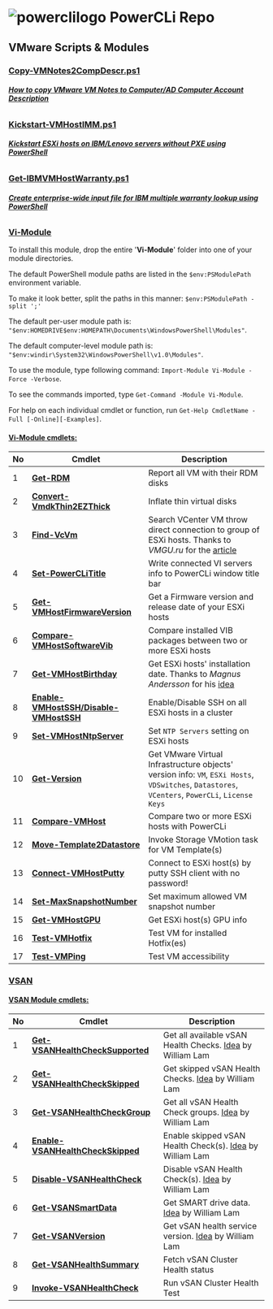 # ![powerclilogo](https://cloud.githubusercontent.com/assets/6964549/17082247/44e1392e-517f-11e6-9cbe-9efa0277deaa.png) PowerCLi Repo
## VMware Scripts & Modules

### [<ins>Copy-VMNotes2CompDescr.ps1</ins>](https://github.com/rgel/PowerCLi/blob/master/Copy-VMNotes2CompDescr.ps1)

###### [<b>How to copy VMware VM Notes to Computer/AD Computer Account Description</b>](http://www.ps1code.com/single-post/2015/12/14/How-to-copy-VMware-VM-Notes-to-ComputerAD-Computer-Account-Description)

### [<ins>Kickstart-VMHostIMM.ps1</ins>](https://github.com/rgel/PowerCLi/tree/master/Kickstart)

###### [<b>Kickstart ESXi hosts on IBM/Lenovo servers without PXE using PowerShell</b>](http://www.ps1code.com/single-post/2015/08/27/Kickstart-ESXi-hosts-on-IBMLenovo-servers-using-PowerShell)

### [<ins>Get-IBMVMHostWarranty.ps1</ins>](https://github.com/rgel/PowerCLi/blob/master/Get-IBMVMHostWarranty.ps1)

###### [<b>Create enterprise-wide input file for IBM multiple warranty lookup using PowerShell</b>](http://www.ps1code.com/single-post/2016/1/13/How-to-create-enterprisewide-input-file-for-IBM-multiple-warranty-lookup-web-service-using-PowerShell)

### [<ins>Vi-Module</ins>](https://github.com/rgel/PowerCLi/tree/master/Vi-Module)

To install this module, drop the entire '<b>Vi-Module</b>' folder into one of your module directories.

The default PowerShell module paths are listed in the `$env:PSModulePath` environment variable.

To make it look better, split the paths in this manner: `$env:PSModulePath -split ';'`

The default per-user module path is: `"$env:HOMEDRIVE$env:HOMEPATH\Documents\WindowsPowerShell\Modules"`.

The default computer-level module path is: `"$env:windir\System32\WindowsPowerShell\v1.0\Modules"`.

To use the module, type following command: `Import-Module Vi-Module -Force -Verbose`.

To see the commands imported, type `Get-Command -Module Vi-Module`.

For help on each individual cmdlet or function, run `Get-Help CmdletName -Full [-Online][-Examples]`.

#### <b><ins>Vi-Module cmdlets:</ins></b>

|No|Cmdlet|Description|
|----|----|----|
|1|[<b>Get-RDM</b>](http://www.ps1code.com/single-post/2015/10/16/How-to-get-RDM-Raw-Device-Mappings-disks-using-PowerCLi)|Report all VM with their RDM disks|
|2|[<b>Convert-VmdkThin2EZThick</b>](http://www.ps1code.com/single-post/2015/11/05/How-to-convert-Thin-Provision-VMDK-disks-to-Eager-Zeroed-Thick-using-PowerCLi)|Inflate thin virtual disks|
|3|[<b>Find-VcVm</b>](https://cloud.githubusercontent.com/assets/6964549/17361776/d5dff80e-597a-11e6-85a2-a782db875f78.png)|Search VCenter VM throw direct connection to group of ESXi hosts. Thanks to <i>VMGU.ru</i> for the [article](http://www.vmgu.ru/news/vmware-vcenter-how-to-find-powered-off)|
|4|[<b>Set-PowerCLiTitle</b>](http://www.ps1code.com/single-post/2015/11/17/ConnectVIServer-deep-dive-or-%C2%ABWhere-am-I-connected-%C2%BB)|Write connected VI servers info to PowerCLi window title bar|
|5|[<b>Get-VMHostFirmwareVersion</b>](http://www.ps1code.com/single-post/2016/1/9/How-to-know-ESXi-servers%E2%80%99-BIOSFirmware-version-using-PowerCLi)|Get a Firmware version and release date of your ESXi hosts|
|6|[<b>Compare-VMHostSoftwareVib</b>](http://www.ps1code.com/single-post/2016/1/10/How-to-compare-installed-VIB-packages-between-two-or-more-ESXi-hosts)|Compare installed VIB packages between two or more ESXi hosts|
|7|[<b>Get-VMHostBirthday</b>](https://cloud.githubusercontent.com/assets/6964549/12399803/c8439dfa-be24-11e5-8141-09199caa301e.png)|Get ESXi hosts' installation date. Thanks to <i>Magnus Andersson</i> for his [idea](http://vcdx56.com/2016/01/05/find-esxi-installation-date/)|
|8|[<b>Enable-VMHostSSH/Disable-VMHostSSH</b>](http://www.ps1code.com/single-post/2016/02/07/How-to-enabledisable-SSH-on-all-ESXi-hosts-in-a-cluster-using-PowerCLi)|Enable/Disable SSH on all ESXi hosts in a cluster|
|9|[<b>Set-VMHostNtpServer</b>](http://www.ps1code.com/single-post/2016/03/10/How-to-configure-NTP-servers-setting-on-ESXi-hosts-using-PowerCLi)|Set `NTP Servers` setting on ESXi hosts|
|10|[<b>Get-Version</b>](http://www.ps1code.com/single-post/2016/05/25/How-to-know-any-VMware-object%E2%80%99s-version-Use-GetVersion)|Get VMware Virtual Infrastructure objects' version info: `VM`, `ESXi Hosts`, `VDSwitches`, `Datastores`, `VCenters`, `PowerCLi`, `License Keys`|
|11|[<b>Compare-VMHost</b>](http://www.ps1code.com/single-post/2016/09/26/Compare-two-or-more-ESXi-hosts-with-PowerCLi)|Compare two or more ESXi hosts with PowerCLi|
|12|[<b>Move-Template2Datastore</b>](http://www.ps1code.com/single-post/2016/12/19/How-to-migrate-VMware-VM-Templates-to-another-Datastore-by-PowerCLi)|Invoke Storage VMotion task for VM Template(s)|
|13|[<b>Connect-VMHostPutty</b>](http://www.ps1code.com/single-post/2016/12/27/PowerShell-and-putty-%E2%80%93-better-together)|Connect to ESXi host(s) by putty SSH client with no password!|
|14|[<b>Set-MaxSnapshotNumber</b>](https://www.ps1code.com/single-post/2017/01/24/How-to-control-maximum-number-of-VMware-snapshots-with-PowerCLi)|Set maximum allowed VM snapshot number|
|15|[<b>Get-VMHostGPU</b>](https://www.ps1code.com/single-post/2017/04/23/How-to-get-ESXi-GPU-info-with-PowerCLi)|Get ESXi host(s) GPU info|
|16|[<b>Test-VMHotfix</b>](https://www.ps1code.com/)|Test VM for installed Hotfix(es)|
|17|[<b>Test-VMPing</b>](https://www.ps1code.com/)|Test VM accessibility|

### [<ins>VSAN</ins>](https://github.com/rgel/PowerCLi/tree/master/VSAN)

#### <b><ins>VSAN Module cmdlets:</ins></b>

|No|Cmdlet|Description|
|----|----|----|
|1|[<b>Get-VSANHealthCheckSupported</b>](https://ps1code.wordpress.com/2017/05/08/vsan-health-check)|Get all available vSAN Health Checks. [Idea](http://www.virtuallyghetto.com/2017/04/managing-silencing-vsan-health-checks-using-powercli.html#more-22754) by William Lam|
|2|[<b>Get-VSANHealthCheckSkipped</b>](https://ps1code.wordpress.com/2017/05/08/vsan-health-check)|Get skipped vSAN Health Checks. [Idea](http://www.virtuallyghetto.com/2017/04/managing-silencing-vsan-health-checks-using-powercli.html#more-22754) by William Lam|
|3|[<b>Get-VSANHealthCheckGroup</b>](https://ps1code.wordpress.com/2017/05/08/vsan-health-check)|Get all vSAN Health Check groups. [Idea](http://www.virtuallyghetto.com/2017/04/managing-silencing-vsan-health-checks-using-powercli.html#more-22754) by William Lam|
|4|[<b>Enable-VSANHealthCheckSkipped</b>](https://ps1code.wordpress.com/2017/05/08/vsan-health-check)|Enable skipped vSAN Health Check(s). [Idea](http://www.virtuallyghetto.com/2017/04/managing-silencing-vsan-health-checks-using-powercli.html#more-22754) by William Lam|
|5|[<b>Disable-VSANHealthCheck</b>](https://ps1code.wordpress.com/2017/05/08/vsan-health-check)|Disable vSAN Health Check(s). [Idea](http://www.virtuallyghetto.com/2017/04/managing-silencing-vsan-health-checks-using-powercli.html#more-22754) by William Lam|
|6|[<b>Get-VSANSmartData</b>](https://ps1code.wordpress.com/2017/05/08/vsan-health-check)|Get SMART drive data. [Idea](http://www.virtuallyghetto.com/2017/04/smart-drive-data-now-available-using-vsan-management-6-6-api.html) by William Lam|
|7|[<b>Get-VSANVersion</b>](https://ps1code.wordpress.com/2017/05/08/vsan-health-check)|Get vSAN health service version. [Idea](http://www.virtuallyghetto.com/2017/04/getting-started-wthe-new-powercli-6-5-1-get-vsanview-cmdlet.html) by William Lam|
|8|[<b>Get-VSANHealthSummary</b>](https://ps1code.wordpress.com/2017/05/08/vsan-health-check)|Fetch vSAN Cluster Health status|
|9|[<b>Invoke-VSANHealthCheck</b>](https://ps1code.wordpress.com/2017/05/08/vsan-health-check)|Run vSAN Cluster Health Test|
